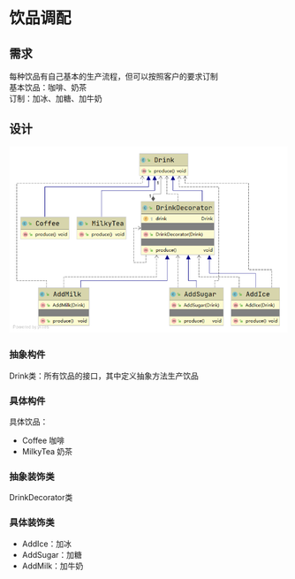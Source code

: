 # 饮品调配

## 需求
每种饮品有自己基本的生产流程，但可以按照客户的要求订制  
基本饮品：咖啡、奶茶  
订制：加冰、加糖、加牛奶  

## 设计

![uml](./uml.png)

### 抽象构件
Drink类：所有饮品的接口，其中定义抽象方法生产饮品

### 具体构件
具体饮品：
- Coffee 咖啡
- MilkyTea 奶茶

### 抽象装饰类
DrinkDecorator类

###  具体装饰类
- AddIce：加冰
- AddSugar：加糖
- AddMilk：加牛奶